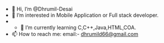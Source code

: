 - 👋 Hi, I’m @Dhrumil-Desai
- 👀 I’m interested in Mobile Application or Full stack developer.
- - 🌱 I’m currently learning C,C++,Java,HTML,COA.
- 📫 How to reach me: email:- dhrumild66@gmail.com


<!---
Dhrumil-Desai/Dhrumil-Desai is a ✨ special ✨ repository because its `README.md` (this file) appears on your GitHub profile.
You can click the Preview link to take a look at your changes.
--->
